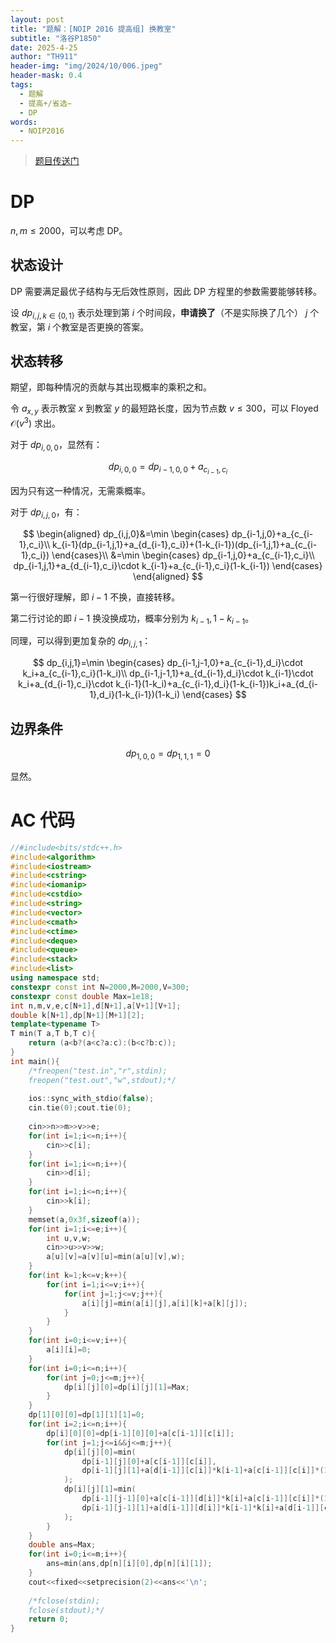 ```yaml
---
layout: post
title: "题解：[NOIP 2016 提高组] 换教室"
subtitle: "洛谷P1850"
date: 2025-4-25
author: "TH911"
header-img: "img/2024/10/006.jpeg"
header-mask: 0.4
tags:
  - 题解
  - 提高+/省选−
  - DP
words:
  - NOIP2016
---
```


> [题目传送门](https://www.luogu.com.cn/problem/P1850)

# DP

$n,m\leq2000$，可以考虑 DP。

## 状态设计

DP 需要满足最优子结构与无后效性原则，因此 DP 方程里的参数需要能够转移。

设 $dp_{i,j,k\in\lbrace0,1\rbrace }$ 表示处理到第 $i$ 个时间段，**申请换了**（不是实际换了几个） $j$ 个教室，第 $i$ 个教室是否更换的答案。

## 状态转移

期望，即每种情况的贡献与其出现概率的乘积之和。

令 $a_{x,y}$ 表示教室 $x$ 到教室 $y$ 的最短路长度，因为节点数 $v\leq300$，可以 Floyed $\mathcal O\left(v^3\right)$ 求出。

对于 $dp_{i,0,0}$，显然有：

$$
dp_{i,0,0}=dp_{i-1,0,0}+a_{c_{i-1},c_i}
$$

因为只有这一种情况，无需乘概率。

对于 $dp_{i,j,0}$，有：

$$
\begin{aligned}
dp_{i,j,0}&=\min
\begin{cases}
dp_{i-1,j,0}+a_{c_{i-1},c_i}\\
k_{i-1}(dp_{i-1,j,1}+a_{d_{i-1},c_i})+(1-k_{i-1})(dp_{i-1,j,1}+a_{c_{i-1},c_i})
\end{cases}\\
&=\min
\begin{cases}
dp_{i-1,j,0}+a_{c_{i-1},c_i}\\
dp_{i-1,j,1}+a_{d_{i-1},c_i}\cdot k_{i-1}+a_{c_{i-1},c_i}(1-k_{i-1})
\end{cases}
\end{aligned}
$$

第一行很好理解，即 $i-1$ 不换，直接转移。

第二行讨论的即 $i-1$ 换没换成功，概率分别为 $k_{i-1},1-k_{i-1}$。

同理，可以得到更加复杂的 $dp_{i,j,1}$：

$$
dp_{i,j,1}=\min
\begin{cases}
dp_{i-1,j-1,0}+a_{c_{i-1},d_i}\cdot k_i+a_{c_{i-1},c_i}(1-k_i)\\
dp_{i-1,j-1,1}+a_{d_{i-1},d_i}\cdot k_{i-1}\cdot k_i+a_{d_{i-1},c_i}\cdot k_{i-1}(1-k_i)+a_{c_{i-1},d_i}(1-k_{i-1})k_i+a_{d_{i-1},d_i}(1-k_{i-1})(1-k_i)
\end{cases}
$$


## 边界条件

$$
dp_{1,0,0}=dp_{1,1,1}=0
$$

显然。

# AC 代码

```cpp
//#include<bits/stdc++.h>
#include<algorithm>
#include<iostream>
#include<cstring>
#include<iomanip>
#include<cstdio>
#include<string>
#include<vector>
#include<cmath>
#include<ctime>
#include<deque>
#include<queue>
#include<stack>
#include<list>
using namespace std;
constexpr const int N=2000,M=2000,V=300;
constexpr const double Max=1e18;
int n,m,v,e,c[N+1],d[N+1],a[V+1][V+1];
double k[N+1],dp[N+1][M+1][2];
template<typename T>
T min(T a,T b,T c){
	return (a<b?(a<c?a:c):(b<c?b:c));
}
int main(){
	/*freopen("test.in","r",stdin);
	freopen("test.out","w",stdout);*/
	
	ios::sync_with_stdio(false);
	cin.tie(0);cout.tie(0);
	
	cin>>n>>m>>v>>e;
	for(int i=1;i<=n;i++){
		cin>>c[i];
	}
	for(int i=1;i<=n;i++){
		cin>>d[i];
	}
	for(int i=1;i<=n;i++){
		cin>>k[i];
	}
	memset(a,0x3f,sizeof(a));
	for(int i=1;i<=e;i++){
		int u,v,w;
		cin>>u>>v>>w;
		a[u][v]=a[v][u]=min(a[u][v],w);
	}
	for(int k=1;k<=v;k++){
		for(int i=1;i<=v;i++){
			for(int j=1;j<=v;j++){
				a[i][j]=min(a[i][j],a[i][k]+a[k][j]);
			}
		}
	}
	for(int i=0;i<=v;i++){
		a[i][i]=0;
	}
	for(int i=0;i<=n;i++){
		for(int j=0;j<=m;j++){
			dp[i][j][0]=dp[i][j][1]=Max;
		}
	}
	dp[1][0][0]=dp[1][1][1]=0;
	for(int i=2;i<=n;i++){
		dp[i][0][0]=dp[i-1][0][0]+a[c[i-1]][c[i]];
		for(int j=1;j<=i&&j<=m;j++){ 
			dp[i][j][0]=min(
				dp[i-1][j][0]+a[c[i-1]][c[i]],
				dp[i-1][j][1]+a[d[i-1]][c[i]]*k[i-1]+a[c[i-1]][c[i]]*(1-k[i-1])
			); 
			dp[i][j][1]=min(
				dp[i-1][j-1][0]+a[c[i-1]][d[i]]*k[i]+a[c[i-1]][c[i]]*(1-k[i]),
				dp[i-1][j-1][1]+a[d[i-1]][d[i]]*k[i-1]*k[i]+a[d[i-1]][c[i]]*k[i-1]*(1-k[i])+a[c[i-1]][d[i]]*(1-k[i-1])*k[i]+a[c[i-1]][c[i]]*(1-k[i-1])*(1-k[i]) 
			);
		}
	}
	double ans=Max;
	for(int i=0;i<=m;i++){
		ans=min(ans,dp[n][i][0],dp[n][i][1]);
	}
	cout<<fixed<<setprecision(2)<<ans<<'\n';
	
	/*fclose(stdin);
	fclose(stdout);*/
	return 0;
}
```



